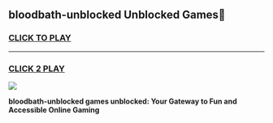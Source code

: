 
## bloodbath-unblocked Unblocked Games👋
<h3>
<a href="https://news.freeplayer.one?title=bloodbath-unblocked&ref=16F">CLICK TO PLAY</a></h3>
<hr>

<h3>
<a href="https://news.freeplayer.one?title=bloodbath-unblocked&ref=16F">CLICK 2 PLAY</a>
  
</h3>

<a href="https://news.freeplayer.one?title=bloodbath-unblocked&ref=16F/"><img src="https://clearcache.store/games.png"></a>


**bloodbath-unblocked games unblocked: Your Gateway to Fun and Accessible Online Gaming**

